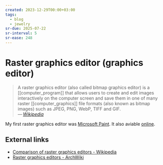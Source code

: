 ```yaml
---
created: 2023-12-29T00:00+03:00
tags:
  - blog
  - jewelry
sr-due: 2025-07-22
sr-interval: 5
sr-ease: 248
---
```


# Raster graphics editor (graphics editor)

> A raster graphics editor (also called bitmap graphics editor) is a [[computer_program]] that allows users to create and edit images interactively on the computer screen and save them in one of many raster [[computer_graphics]] file formats (also known as bitmap images) such as JPEG, PNG, WebP, TIFF and GIF.\
> — <cite>[Wikipedia](https://en.wikipedia.org/wiki/Raster_graphics_editor)</cite>

My first raster graphics editor was [Microsoft Paint](https://en.wikipedia.org/wiki/Microsoft_Paint). It also aviable [online](https://paint.js.org/).

## External links

- [Comparison of raster graphics editors - Wikipedia](https://en.wikipedia.org/wiki/Comparison_of_raster_graphics_editors)
- [Raster graphics editors - ArchWiki](https://wiki.archlinux.org/title/List_of_applications/Multimedia#Raster_graphics_editors)
